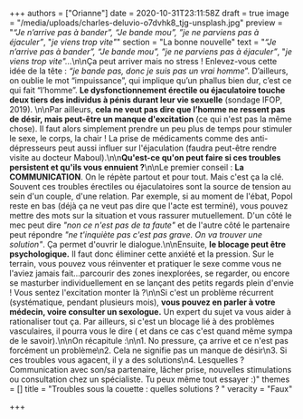 +++
authors = ["Orianne"]
date = 2020-10-31T23:11:58Z
draft = true
image = "/media/uploads/charles-deluvio-o7dvhk8_tjg-unsplash.jpg"
preview = "_“Je n’arrive pas à bander”, “Je bande mou”, ”je ne parviens pas à éjaculer”_, \"_je viens trop vite\"_"
section = "La bonne nouvelle"
text = "_“Je n’arrive pas à bander”, “Je bande mou”, ”je ne parviens pas à éjaculer”_, \"_je viens trop vite\"..._\n\nÇa peut arriver mais no stress ! Enlevez-vous cette idée de la tête : _“je bande pas, donc je suis pas un vrai homme_”. D’ailleurs, on oublie le mot “impuissance”, qui implique qu’un phallus bien dur, c’est ce qui fait “l’homme”. **Le dysfonctionnement érectile ou éjaculatoire touche deux tiers des individus à pénis durant leur vie sexuelle** (sondage IFOP, 2019).  \n\nPar ailleurs, **cela ne veut pas dire que l’homme ne ressent pas de désir, mais peut-être un manque d'excitation** (ce qui n'est pas la même chose). Il faut alors simplement prendre un peu plus de temps pour stimuler le sexe, le corps, la chair ! La prise de médicaments comme des anti-dépresseurs peut aussi influer sur l'éjaculation (faudra peut-être rendre visite au docteur Maboul).\n\n**Qu'est-ce qu'on peut faire si ces troubles persistent et qu'ils vous ennuient ?**\n\nLe premier conseil : **La COMMUNICATION**. On le répète partout et pour tout. Mais c'est ça la clé. Souvent ces troubles érectiles ou éjaculatoires sont la source de tension au sein d'un couple, d'une relation. Par exemple, si au moment de l'ébat, Popol reste en bas (déjà ça ne veut pas dire que l'acte est terminé), vous pouvez mettre des mots sur la situation et vous rassurer mutuellement. D'un côté le mec peut dire _\"non ce n'est pas de ta faute\"_ et de l'autre côté le partenaire peut répondre _\"ne t'inquiète pas c'est pas grave. On va trouver une solution\"_. Ça permet d'ouvrir le dialogue.\n\nEnsuite, **le blocage peut être psychologique.** Il faut donc éliminer cette anxiété et la pression. Sur le terrain, vous pouvez vous réinventer et pratiquer le sexe comme vous ne l'aviez jamais fait...parcourir des zones inexplorées, se regarder, ou encore se masturber individuellement en se lançant des petits regards plein d'envie !  Vous sentez l'excitation monter là ?\n\nSi c'est un problème récurrent (systématique, pendant plusieurs mois), **vous pouvez en parler à votre médecin, voire consulter un sexologue.** Un expert du sujet va vous aider à rationaliser tout ça. Par ailleurs, si c'est un blocage lié à des problèmes vasculaires, il pourra vous le dire ( et dans ce cas c'est quand même sympa de le savoir).\n\nOn récapitule :\n\n1. No pressure, ça arrive et ce n'est pas forcément un problème\n2. Cela ne signifie pas un manque de désir\n3. Si ces troubles vous agacent, il y a des solutions\n4. Lesquelles ? Communication avec son/sa partenaire, lâcher prise, nouvelles stimulations ou consultation chez un spécialiste. Tu peux même tout essayer :)"
themes = []
title = "Troubles sous la couette : quelles solutions ? "
veracity = "Faux"

+++
